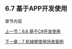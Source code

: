 ## 6.7 基于APP开发使用
章节内容

[上一节：6.6 基于C#开发使用](6.6.md) 

[下一章：7 机械臂使用场景案例](../7-ExamplesRobotsUsing/7.md)